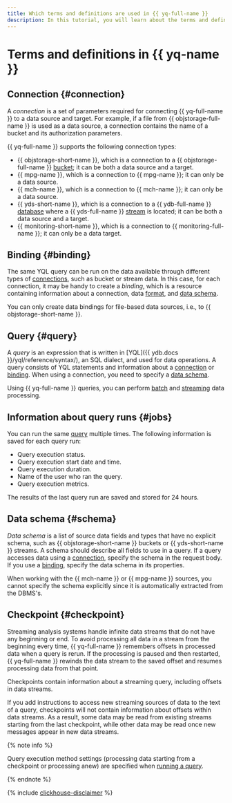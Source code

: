 ```yaml
---
title: Which terms and definitions are used in {{ yq-full-name }}
description: In this tutorial, you will learn about the terms and definitions used in {{ yq-name }}.
---
```


# Terms and definitions in {{ yq-name }}

## Connection {#connection}

A _connection_ is a set of parameters required for connecting {{ yq-full-name }} to a data source and target. For example, if a file from {{ objstorage-full-name }} is used as a data source, a connection contains the name of a bucket and its authorization parameters.

{{ yq-full-name }} supports the following connection types:

* {{ objstorage-short-name }}, which is a connection to a {{ objstorage-full-name }} [bucket](../../storage/concepts/bucket.md); it can be both a data source and a target.
* {{ mpg-name }}, which is a connection to {{ mpg-name }}; it can only be a data source.
* {{ mch-name }}, which is a connection to {{ mch-name }}; it can only be a data source.
* {{ yds-short-name }}, which is a connection to a {{ ydb-full-name }} [database](../../ydb/concepts/resources.md#database) where a {{ yds-full-name }} [stream](../../data-streams/concepts/glossary.md#stream-concepts) is located; it can be both a data source and a target.
* {{ monitoring-short-name }}, which is a connection to {{ monitoring-full-name }}; it can only be a data target.

## Binding {#binding}

The same YQL query can be run on the data available through different types of [connections](#connection), such as bucket or stream data. In this case, for each connection, it may be handy to create a _binding_, which is a resource containing information about a connection, data [format](../sources-and-sinks/formats.md), and [data schema](#schema).

You can only create data bindings for file-based data sources, i.e., to {{ objstorage-short-name }}.

## Query {#query}

A _query_ is an expression that is written in [YQL]({{ ydb.docs }}/yql/reference/syntax/), an SQL dialect, and used for data operations. A query consists of YQL statements and information about a [connection](#connection) or [binding](#binding). When using a connection, you need to specify a [data schema](#schema).

Using {{ yq-full-name }} queries, you can perform [batch](batch-processing.md) and [streaming](./stream-processing.md) data processing.

## Information about query runs {#jobs}

You can run the same [query](#query) multiple times. The following information is saved for each query run:

* Query execution status.
* Query execution start date and time.
* Query execution duration.
* Name of the user who ran the query.
* Query execution metrics.

The results of the last query run are saved and stored for 24 hours.

## Data schema {#schema}

_Data schema_ is a list of source data fields and types that have no explicit schema, such as {{ objstorage-short-name }} buckets or {{ yds-short-name }} streams. A schema should describe all fields to use in a query. If a query accesses data using a [connection](#connection), specify the schema in the request body. If you use a [binding](#binding), specify the data schema in its properties.

When working with the {{ mch-name }} or {{ mpg-name }} sources, you cannot specify the schema explicitly since it is automatically extracted from the DBMS's.

## Checkpoint {#checkpoint}

Streaming analysis systems handle infinite data streams that do not have any beginning or end. To avoid processing all data in a stream from the beginning every time, {{ yq-full-name }} remembers offsets in processed data when a query is rerun. If the processing is paused and then restarted, {{ yq-full-name }} rewinds the data stream to the saved offset and resumes processing data from that point.

Checkpoints contain information about a streaming query, including offsets in data streams.

If you add instructions to access new streaming sources of data to the text of a query, checkpoints will not contain information about offsets within data streams. As a result, some data may be read from existing streams starting from the last checkpoint, while other data may be read once new messages appear in new data streams.

{% note info %}

Query execution method settings (processing data starting from a checkpoint or processing anew) are specified when [running a query](../operations/query.md#run).

{% endnote %}

{% include [clickhouse-disclaimer](../../_includes/clickhouse-disclaimer.md) %}
